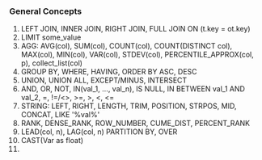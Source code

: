 



### General Concepts
1. LEFT JOIN, INNER JOIN, RIGHT JOIN, FULL JOIN ON (t.key = ot.key)
2. LIMIT some_value
3. AGG: AVG(col), SUM(col), COUNT(col), COUNT(DISTINCT col), MAX(col), MIN(col), VAR(col), STDEV(col), PERCENTILE_APPROX(col, p), collect_list(col)
4. GROUP BY, WHERE, HAVING, ORDER BY ASC, DESC
5. UNION, UNION ALL, EXCEPT/MINUS, INTERSECT
6. AND, OR, NOT, IN(val_1, ..., val_n), IS NULL, IN BETWEEN val_1 AND val_2, =, !=/<>, >=, >, <, <=
7. STRING: LEFT, RIGHT, LENGTH, TRIM, POSITION, STRPOS, MID, CONCAT, LIKE '%val%'
8. RANK, DENSE_RANK, ROW_NUMBER, CUME_DIST, PERCENT_RANK
9. LEAD(col, n), LAG(col, n) PARTITION BY, OVER
10. CAST(Var as float) 
11. 



